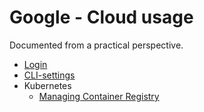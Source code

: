 # Google - Cloud usage
Documented from a practical perspective.

- [Login](Google/Login.md)
- [CLI-settings](Google/CliSettings.md)
- Kubernetes
  - [Managing Container Registry](Google/K8sContainerRegistry.md)
